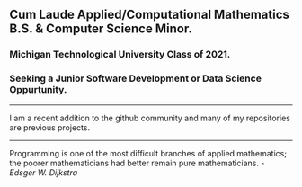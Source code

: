 ## Cum Laude Applied/Computational Mathematics B.S. & Computer Science Minor.

### Michigan Technological University Class of 2021.

### Seeking a Junior Software Development or Data Science Oppurtunity.


----

I am a recent addition to the github community and many of my repositories are previous projects.

----


Programming is one of the most difficult branches of applied mathematics; the poorer mathematicians had better remain pure mathematicians. - *Edsger W. Dijkstra*
